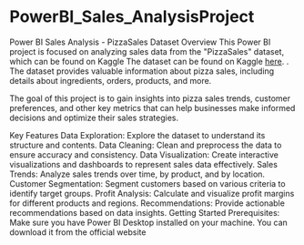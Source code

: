 # PowerBI_Sales_AnalysisProject

Power BI Sales Analysis - PizzaSales Dataset
Overview
This Power BI project is focused on analyzing sales data from the "PizzaSales" dataset, which can be found on Kaggle The dataset can be found on Kaggle <a href="https://www.kaggle.com/datasets/shilongzhuang/pizza-sales">here</a>.
. The dataset provides valuable information about pizza sales, including details about ingredients, orders, products, and more.

The goal of this project is to gain insights into pizza sales trends, customer preferences, and other key metrics that can help businesses make informed decisions and optimize their sales strategies.

Key Features
Data Exploration: Explore the dataset to understand its structure and contents.
Data Cleaning: Clean and preprocess the data to ensure accuracy and consistency.
Data Visualization: Create interactive visualizations and dashboards to represent sales data effectively.
Sales Trends: Analyze sales trends over time, by product, and by location.
Customer Segmentation: Segment customers based on various criteria to identify target groups.
Profit Analysis: Calculate and visualize profit margins for different products and regions.
Recommendations: Provide actionable recommendations based on data insights.
Getting Started
Prerequisites: Make sure you have Power BI Desktop installed on your machine. You can download it from the official website


